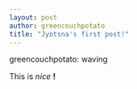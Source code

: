 ```yaml
---
layout: post
author: greencouchpotato
title: "Jyotsna's first post!"
---
```


greencouchpotato: waving

This is _nice_ **!**

